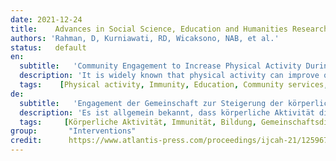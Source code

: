 ```yaml
---
date: 2021-12-24
title:    Advances in Social Science, Education and Humanities Research  
authors: 'Rahman, D, Kurniawati, RD, Wicaksono, NAB, et al.'
status:   default
en:
  subtitle:   'Community Engagement to Increase Physical Activity During the Covid-19 Pandemic'
  description: 'It is widely known that physical activity can improve quality of life and health. In addition, regular physical activity is also associated with the improvement of fitness and immunity. This community service activity aims to educate the community of Dusun Wangun about the importance of physical activity during the COVID-19 pandemic to increase immunity, maintain fitness, and introduce some sports that are not popular yet in remote areas villages. The method used in this community service activity is the Participatory Rural Appraisal (PRA) method. These community services results showed that the entire series of activities is carried out very well; this can be seen from the community’s enthusiasm during educational activities, socialization of new sports, and practical implementation. Additionally, in order to support the sustainability of the program to increase immunity, fitness, and public health in the wangun village, the society of Wangun is committed to implementing a physical activity program, which is carried out twice a week in the afternoon for 60-90 minutes coordinated by village apparatus and youth organizations (Karang Taruna).'
  tags:    [Physical activity, Immunity, Education, Community services, COVID-19]
de: 
  subtitle:   'Engagement der Gemeinschaft zur Steigerung der körperlichen Aktivität während der Covid-19-Pandemie'
  description: 'Es ist allgemein bekannt, dass körperliche Aktivität die Lebensqualität und die Gesundheit verbessern kann. Darüber hinaus wird regelmäßige körperliche Betätigung auch mit einer Verbesserung der Fitness und der Immunität in Verbindung gebracht. Ziel dieser gemeinnützigen Arbeit ist es, die Gemeinde Dusun Wangun über die Bedeutung von körperlicher Betätigung während der COVID-19-Pandemie aufzuklären, um die Immunität zu stärken, die Fitness zu erhalten und einige Sportarten einzuführen, die in abgelegenen Dörfern noch nicht populär sind. Die Methode, die bei dieser gemeinnützigen Tätigkeit angewandt wurde, ist die Methode der partizipativen ländlichen Bewertung (Participatory Rural Appraisal, PRA). Die Ergebnisse der Gemeindedienste zeigen, dass die gesamte Reihe von Aktivitäten sehr gut durchgeführt wird; dies lässt sich an der Begeisterung der Gemeinde während der Bildungsaktivitäten, der Sozialisierung der neuen Sportarten und der praktischen Umsetzung ablesen. Um die Nachhaltigkeit des Programms zur Steigerung der Immunität, der Fitness und der öffentlichen Gesundheit im Dorf Wangun zu unterstützen, hat sich die Gesellschaft von Wangun außerdem verpflichtet, ein Programm zur körperlichen Betätigung einzuführen, das zweimal wöchentlich nachmittags für 60-90 Minuten durchgeführt wird und von den dörflichen Geräte- und Jugendorganisationen (Karang Taruna) koordiniert wird.'
  tags:     [Körperliche Aktivität, Immunität, Bildung, Gemeinschaftsdienste, COVID-19]
group:       "Interventions"
credit:      https://www.atlantis-press.com/proceedings/ijcah-21/125967645
---
```

